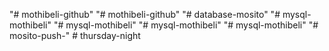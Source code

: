 "# mothibeli-github" 
"# mothibeli-github" 
"# database-mosito" 
"# mysql-mothibeli" 
"# mysql-mothibeli" 
"# mysql-mothibeli" 
"# mysql-mothibeli" 
"# mosito-push-" 
#   t h u r s d a y - n i g h t  
 